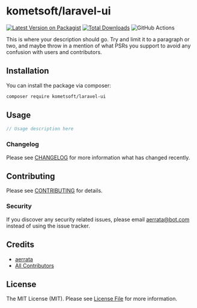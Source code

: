 # kometsoft/laravel-ui

[![Latest Version on Packagist](https://img.shields.io/packagist/v/kometsoft/laravel-ui.svg?style=flat-square)](https://packagist.org/packages/kometsoft/laravel-ui)
[![Total Downloads](https://img.shields.io/packagist/dt/kometsoft/laravel-ui.svg?style=flat-square)](https://packagist.org/packages/kometsoft/laravel-ui)
![GitHub Actions](https://github.com/kometsoft/laravel-ui/actions/workflows/main.yml/badge.svg)

This is where your description should go. Try and limit it to a paragraph or two, and maybe throw in a mention of what PSRs you support to avoid any confusion with users and contributors.

## Installation

You can install the package via composer:

```bash
composer require kometsoft/laravel-ui
```

## Usage

```php
// Usage description here
```

### Changelog

Please see [CHANGELOG](CHANGELOG.md) for more information what has changed recently.

## Contributing

Please see [CONTRIBUTING](CONTRIBUTING.md) for details.

### Security

If you discover any security related issues, please email aerrata@bot.com instead of using the issue tracker.

## Credits

-   [aerrata](https://github.com/kometsoft)
-   [All Contributors](../../contributors)

## License

The MIT License (MIT). Please see [License File](LICENSE.md) for more information.
